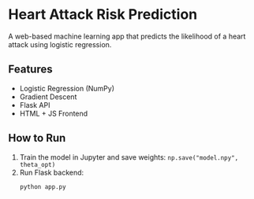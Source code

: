 # Heart Attack Risk Prediction

A web-based machine learning app that predicts the likelihood of a heart attack using logistic regression.

## Features
- Logistic Regression (NumPy)
- Gradient Descent
- Flask API
- HTML + JS Frontend

## How to Run
1. Train the model in Jupyter and save weights: `np.save("model.npy", theta_opt)`
2. Run Flask backend:
   ```bash
   python app.py

